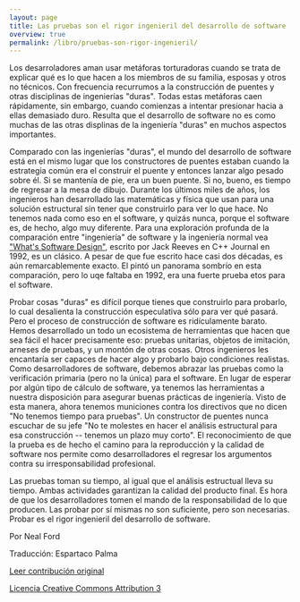 ```yaml
---
layout: page
title: Las pruebas son el rigor ingenieril del desarrollo de software
overview: true
permalink: /libro/pruebas-son-rigor-ingenieril/
---
```


Los desarroladores aman usar metáforas torturadoras cuando se trata de explicar qué es lo que hacen a los miembros de su familia, esposas y otros no técnicos. Con frecuencia recurrumos a la construcción de puentes y otras disciplinas de ingenierías "duras". Todas estas metáforas caen rápidamente, sin embargo, cuando comienzas a intentar presionar hacia a ellas demasiado duro. Resulta que el desarrollo de software no es como muchas de las otras displinas de la ingeniería "duras" en muchos aspectos importantes.

Comparado con las ingenierías "duras", el mundo del desarrollo de software está en el mismo lugar que los constructores de puentes estaban cuando la estrategia común era el construir el puente y entonces lanzar algo pesado sobre él. Si se mantenía de pie, era un buen puente. Si no, bueno, es tiempo de regresar a la mesa de dibujo. Durante los últimos miles de años, los ingenieros han desarrollado las matemáticas y física que usan para una solución estructural sin tener que construirlo para ver lo que hace. No tenemos nada como eso en el software, y quizás nunca, porque el software es, de hecho, algo muy diferente. Para una exploración profunda de la comparación entre "ingeniería" de software y la ingeniería normal vea ["What's Software Design"](http://www.developerdotstar.com/mag/articles/reeves_design.html), escrito por Jack Reeves en C++ Journal en 1992, es un clásico. A pesar de que fue escrito hace casi dos décadas, es aún remarcablemente exacto. El pintó un panorama sombrío en esta comparación, pero lo uqe faltaba en 1992, era una fuerte prueba etos para el software.

Probar cosas "duras" es difícil porque tienes que construirlo para probarlo, lo cual desalienta la construcción especulativa sólo para ver qué pasará. Pero el proceso de construcción de software es ridículamente barato. Hemos desarrollado un todo un ecosistema de herramientas que hacen que sea fácil el hacer precisamente eso: pruebas unitarias, objetos de imitación, arneses de pruebas, y un montón de otras cosas. Otros ingenieros les encantaría ser capaces de hacer algo y probarlo bajo condiciones realistas. Como desarrolladores de software, debemos abrazar las pruebas como la verificación primaria (pero no la única) para el software. En lugar de esperar por algún tipo de cálculo de software, ya tenemos las herramientas a nuestra disposición para asegurar buenas prácticas de ingeniería. Visto de esta manera, ahora tenemos municiones contra los directivos que no dicen "No tenemos tiempo para pruebas". Un constructor de puentes nunca escuchar de su jefe "No te molestes en hacer el análisis estructural para esa construcción -- tenemos un plazo muy corto". El reconocimiento de que la prueba es de hecho el camino para la reproducción y la calidad de software nos permite como desarrolladores el regresar los argumentos contra su irresponsabilidad profesional.

Las pruebas toman su tiempo, al igual que el análisis estructual lleva su tiempo. Ambas actividades garantizan la calidad del producto final. Es hora de que los desarrolladores tomen el mando de la responsabilidad de lo que producen. Las probar por sí mismas no son suficiente, pero son necesarias. Probar es el rigor ingenieril del desarrollo de software.

Por Neal Ford 

Traducción: Espartaco Palma

[Leer contribución original](http://programmer.97things.oreilly.com/wiki/index.php/Testing_Is_the_Engineering_Rigor_of_Software_Development)

[Licencia Creative Commons Attribution 3](http://creativecommons.org/licenses/by/3.0/us/deed.es)